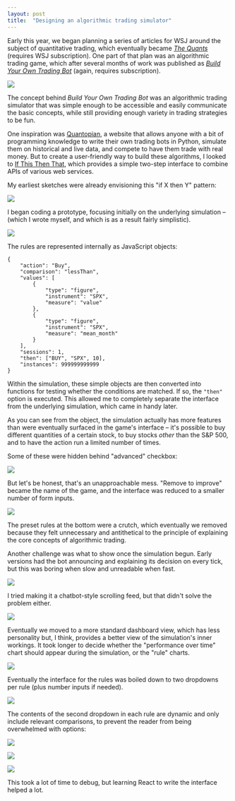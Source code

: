```yaml
---
layout: post
title:  "Designing an algorithmic trading simulator"
---
```


Early this year, we began planning a series of articles for WSJ around the subject of quantitative trading, which eventually became [_The Quants_](https://www.wsj.com/articles/the-quants-meet-the-new-kings-of-wall-street-1495389163) (requires WSJ subscription). One part of that plan was an algorithmic trading game, which after several months of work was published as [_Build Your Own Trading Bot_](https://www.wsj.com/graphics/build-your-own-trading-bot/) (again, requires subscription).

![](/assets/trading-bot/final.png)

The concept behind _Build Your Own Trading Bot_ was an algorithmic trading simulator that was simple enough to be accessible and easily communicate the basic concepts, while still providing enough variety in trading strategies to be fun.

One inspiration was [Quantopian](https://www.quantopian.com), a website that allows anyone with a bit of programming knowledge to write their own trading bots in Python, simulate them on historical and live data, and compete to have them trade with real money. But to create a user-friendly way to build these algorithms, I looked to [If This Then That](https://ifttt.com/), which provides a simple two-step interface to combine APIs of various web services.

My earliest sketches were already envisioning this "if X then Y" pattern:

![](/assets/trading-bot/sketch1.jpg)

I began coding a prototype, focusing initially on the underlying simulation – (which I wrote myself, and which is as a result fairly simplistic).

![](/assets/trading-bot/html1.png)

The rules are represented internally as JavaScript objects:

    {
        "action": "Buy",
        "comparison": "lessThan",
        "values": [
            {
                "type": "figure",
                "instrument": "SPX",
                "measure": "value"
            },
            {
                "type": "figure",
                "instrument": "SPX",
                "measure": "mean_month"
            }
        ],
        "sessions": 1,
        "then": ["BUY", "SPX", 10],
        "instances": 999999999999
    }

Within the simulation, these simple objects are then converted into functions for testing whether the conditions are matched. If so, the `"then"` option is executed. This allowed me to completely separate the interface from the underlying simulation, which came in handy later.

As you can see from the object, the simulation actually has more features than were eventually surfaced in the game's interface – it's possible to buy different quantities of a certain stock, to buy stocks _other_ than the S&P 500, and to have the action run a limited number of times.

Some of these were hidden behind "advanced" checkbox:

![](/assets/trading-bot/html2.png)

But let's be honest, that's an unapproachable mess. "Remove to improve" became the name of the game, and the interface was reduced to a smaller number of form inputs.

![](/assets/trading-bot/html3.png)

The preset rules at the bottom were a crutch, which eventually we removed because they felt unnecessary and antithetical to the principle of explaining the core concepts of algorithmic trading.

Another challenge was what to show once the simulation begun. Early versions had the bot announcing and explaining its decision on every tick, but this was boring when slow and unreadable when fast.

![](/assets/trading-bot/chat1.png)

I tried making it a chatbot-style scrolling feed, but that didn't solve the problem either.

![](/assets/trading-bot/chat2.png)

Eventually we moved to a more standard dashboard view, which has less personality but, I think, provides a better view of the simulation's inner workings. It took longer to decide whether the "performance over time" chart should appear during the simulation, or the "rule" charts.

![](/assets/trading-bot/html4.png)

Eventually the interface for the rules was boiled down to two dropdowns per rule (plus number inputs if needed).

![](/assets/trading-bot/final-rules.png)

The contents of the second dropdown in each rule are dynamic and only include relevant comparisons, to prevent the reader from being overwhelmed with options:

![](/assets/trading-bot/dropdown1.png)

![](/assets/trading-bot/dropdown2.png)

![](/assets/trading-bot/dropdown3.png)

This took a lot of time to debug, but learning React to write the interface helped a lot.

